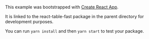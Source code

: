 This example was bootstrapped with [Create React App](https://github.com/facebook/create-react-app).

It is linked to the react-table-fast package in the parent directory for development purposes.

You can run `yarn install` and then `yarn start` to test your package.
